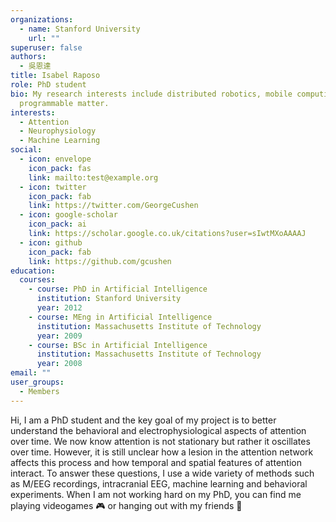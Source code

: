 ```yaml
---
organizations:
  - name: Stanford University
    url: ""
superuser: false
authors:
  - 吳恩達
title: Isabel Raposo
role: PhD student
bio: My research interests include distributed robotics, mobile computing and
  programmable matter.
interests:
  - Attention
  - Neurophysiology
  - Machine Learning
social:
  - icon: envelope
    icon_pack: fas
    link: mailto:test@example.org
  - icon: twitter
    icon_pack: fab
    link: https://twitter.com/GeorgeCushen
  - icon: google-scholar
    icon_pack: ai
    link: https://scholar.google.co.uk/citations?user=sIwtMXoAAAAJ
  - icon: github
    icon_pack: fab
    link: https://github.com/gcushen
education:
  courses:
    - course: PhD in Artificial Intelligence
      institution: Stanford University
      year: 2012
    - course: MEng in Artificial Intelligence
      institution: Massachusetts Institute of Technology
      year: 2009
    - course: BSc in Artificial Intelligence
      institution: Massachusetts Institute of Technology
      year: 2008
email: ""
user_groups:
  - Members
---
```

Hi, I am a PhD student and the key goal of my project is to better understand the behavioral and electrophysiological aspects of attention over time. We now know attention is not stationary but rather it oscillates over time. However, it is still unclear how a lesion in the attention network affects this process and how temporal and spatial features of attention interact. To answer these questions, I use a wide variety of methods such as M/EEG recordings, intracranial EEG, machine learning and behavioral experiments. When I am not working hard on my PhD, you can find me playing videogames :video_game: or hanging out with my friends :beer:
